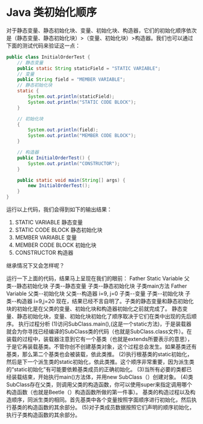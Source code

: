 Java 类初始化顺序
===

对于静态变量、静态初始化块、变量、初始化块、构造器，它们的初始化顺序依次是（静态变量、静态初始化块）>（变量、初始化块）>构造器。我们也可以通过下面的测试代码来验证这一点：

```java
public class InitialOrderTest {
    // 静态变量
    public static String staticField = "STATIC VARIABLE";
    // 变量
    public String field = "MEMBER VARIABLE";
    // 静态初始化块
    static {
        System.out.println(staticField);
        System.out.println("STATIC CODE BLOCK");
    }

    // 初始化块
    {
        System.out.println(field);
        System.out.println("MEMBER CODE BLOCK");
    }

    // 构造器
    public InitialOrderTest() {
        System.out.println("CONSTRUCTOR");
    }

    public static void main(String[] args) {
        new InitialOrderTest();
    }
}
```

运行以上代码，我们会得到如下的输出结果：

1. STATIC VARIABLE 静态变量
2. STATIC CODE BLOCK 静态初始化块
3. MEMBER VARIABLE 变量
4. MEMBER CODE BLOCK 初始化块
5. CONSTRUCTOR 构造器


继承情况下又会怎样呢？


运行一下上面的代码，结果马上呈现在我们的眼前：
Father Static Variable
父类--静态初始化块
子类--静态变量
子类--静态初始化块
子类main方法
Father Variable
父类--初始化块
父类--构造器
i=9, j=0
子类--变量
子类--初始化块
子类--构造器
i=9,j=20
现在，结果已经不言自明了。子类的静态变量和静态初始化块的初始化是在父类的变量、初始化块和构造器初始化之前就完成了。
静态变量、静态初始化块，变量、初始化块初始化了顺序取决于它们在类中出现的先后顺序。
执行过程分析
 (1)访问SubClass.main(),(这是一个static方法)，于是装载器就会为你寻找已经编译的SubClass类的代码（也就是SubClass.class文件）。在装载的过程中，装载器注意到它有一个基类（也就是extends所要表示的意思），于是它再装载基类。不管你创不创建基类对象，这个过程总会发生。如果基类还有基类，那么第二个基类也会被装载，依此类推。
(2)执行根基类的static初始化，然后是下一个派生类的static初始化，依此类推。这个顺序非常重要，因为派生类的“static初始化”有可能要依赖基类成员的正确初始化。
(3)当所有必要的类都已经装载结束，开始执行main()方法体，并用new SubClass（）创建对象。
(4)类SubClass存在父类，则调用父类的构造函数，你可以使用super来指定调用哪个构造函数（也就是Beetle（）构造函数所做的第一件事）。
基类的构造过程以及构造顺序，同派生类的相同。首先基类中各个变量按照字面顺序进行初始化，然后执行基类的构造函数的其余部分。
(5)对子类成员数据按照它们声明的顺序初始化，执行子类构造函数的其余部分。
